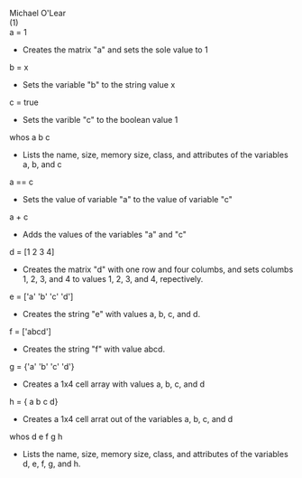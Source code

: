 Michael O'Lear  
(1)  
a = 1  
 - Creates the matrix "a" and sets the sole value to 1  
   
b = x  
 - Sets the variable "b" to the string value x  
   
c = true  
 - Sets the varible "c" to the boolean value 1  
   
whos a b c  
 - Lists the name, size, memory size, class, and attributes of the variables a, b, and c  
   
a == c  
 - Sets the value of variable "a" to the value of variable "c"  
   
a + c
 - Adds the values of the variables "a" and "c"  
   
d = [1 2 3 4]
 - Creates the matrix "d" with one row and four columbs, and sets columbs  
 1, 2, 3, and 4 to values 1, 2, 3, and 4, repectively.  
  
e = ['a' 'b' 'c' 'd']
 - Creates the string "e" with values a, b, c, and d.  

f = ['abcd']  
 - Creates the string "f" with value abcd.  
   
g = {'a' 'b' 'c' 'd'}  
 - Creates a 1x4 cell array with values a, b, c, and d  
  
h = { a b c d}
 - Creates a 1x4 cell arrat out of the variables a, b, c, and d  
  
whos d e f g h
- Lists the name, size, memory size, class, and attributes of the variables d, e, f, g, and h.